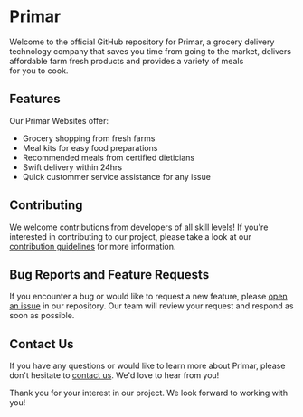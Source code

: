 # Primar 

Welcome to the official GitHub repository for Primar, a grocery delivery technology company that saves you time from going to the market, delivers affordable farm fresh products and provides a variety of meals for you to cook.

## Features

Our Primar Websites offer:

- Grocery shopping from fresh farms
- Meal kits for easy food preparations
- Recommended meals from certified dieticians
- Swift delivery within 24hrs
- Quick custommer service assistance for any issue

## Contributing

We welcome contributions from developers of all skill levels! If you're interested in contributing to our project, please take a look at our [contribution guidelines](CONTRIBUTING.md) for more information.

## Bug Reports and Feature Requests

If you encounter a bug or would like to request a new feature, please [open an issue](https://github.com/PrimarApp/issues) in our repository. Our team will review your request and respond as soon as possible.

## Contact Us

If you have any questions or would like to learn more about Primar, please don't hesitate to [contact us](https://paperwallet.tech/contact). We'd love to hear from you!

Thank you for your interest in our project. We look forward to working with you!
